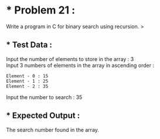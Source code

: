 # * Problem 21 :

Write a program in C for binary search using recursion. >

## * Test Data :

Input the number of elements to store in the array : 3  
Input 3 numbers of elements in the array in ascending order :
    
    Element - 0 : 15
    Element - 1 : 25
    Element - 2 : 35

Input the number to search : 35

## * Expected Output :

The search number found in the array.